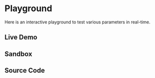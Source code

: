 # Playground

Here is an interactive playground to test various parameters in real-time.

## Live Demo

<Playground />

## Sandbox

<StackBlitzLink href="github/igordanchenko/react-photo-album/tree/main/examples/playground" file="src/App.tsx" title="react-photo-album-playground" description="react-photo-album playground" />

## Source Code

<GitHubLink suffix="playground" />
